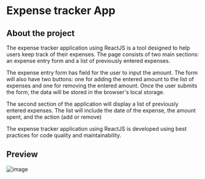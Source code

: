 # Expense tracker App
## About the project

The expense tracker application using ReactJS is a tool designed to help users keep track of their expenses. The page consists of two main sections: an expense entry form and a list of previously entered expenses.

The expense entry form has field for the user to input the amount. The form will also have two buttons: one for adding the entered amount to the list of expenses and one for removing the entered amount. Once the user submits the form, the data will be stored in the browser's local storage.

The second section of the application will display a list of previously entered expenses. The list will include the date of the expense, the amount spent, and the action (add or remove)

The expense tracker application using ReactJS is developed using best practices for code quality and maintainability. 

## Preview

![image](https://user-images.githubusercontent.com/67649413/226474513-a446cd5f-629d-4db3-b40f-193de7fa5fa1.png)
